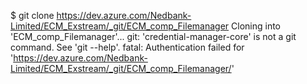 $ git clone https://dev.azure.com/Nedbank-Limited/ECM_Exstream/_git/ECM_comp_Filemanager
Cloning into 'ECM_comp_Filemanager'...
git: 'credential-manager-core' is not a git command. See 'git --help'.
fatal: Authentication failed for 'https://dev.azure.com/Nedbank-Limited/ECM_Exstream/_git/ECM_comp_Filemanager/'
